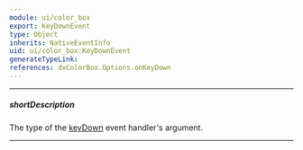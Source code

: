 ```yaml
---
module: ui/color_box
export: KeyDownEvent
type: Object
inherits: NativeEventInfo
uid: ui/color_box:KeyDownEvent
generateTypeLink: 
references: dxColorBox.Options.onKeyDown
---
```

---
##### shortDescription
The type of the [keyDown]({basewidgetpath}/Events/#keyDown) event handler's argument.

---
<!-- Description goes here -->